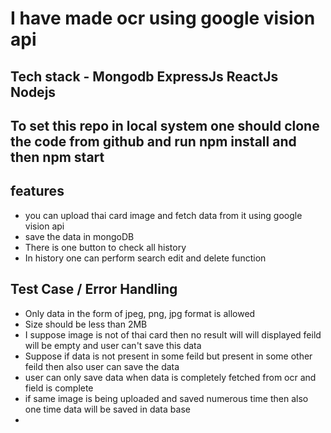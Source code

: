 # I have made ocr using google vision api 
## Tech stack - Mongodb ExpressJs ReactJs Nodejs 
## To set this repo in local system one should clone the code from github and run npm install and then npm start

## features 
- you can upload thai card image and fetch data from it using google vision api
- save the data in mongoDB
- There is one button to check all history
- In history one can perform search edit and delete function

## Test Case / Error Handling 
- Only data in the form of jpeg, png, jpg format is allowed
- Size should be less than 2MB
- I suppose image is not of thai card then no result will will displayed feild will be empty and user can't save this data
- Suppose if data is not present in some feild but present in some other feild then also user can save the data
- user can only save data when data is completely fetched from ocr and field is complete
- if same image is being uploaded and saved numerous time then also one time data will be saved in data base
- 




